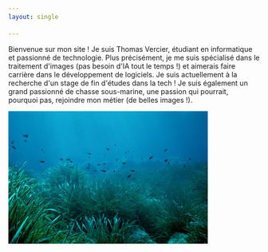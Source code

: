 ```yaml
---
layout: single

---
```

Bienvenue sur mon site !
Je suis Thomas Vercier, étudiant en informatique et passionné de technologie. Plus précisément, je me suis spécialisé dans le traitement d'images (pas besoin d'IA tout le temps !) et aimerais faire carrière dans le développement de logiciels. Je suis actuellement à la recherche d'un stage de fin d'études dans la tech ! Je suis également un grand passionné de chasse sous-marine, une passion qui pourrait, pourquoi pas, rejoindre mon métier (de belles images !).

![alt text](possidonie.jpg)

